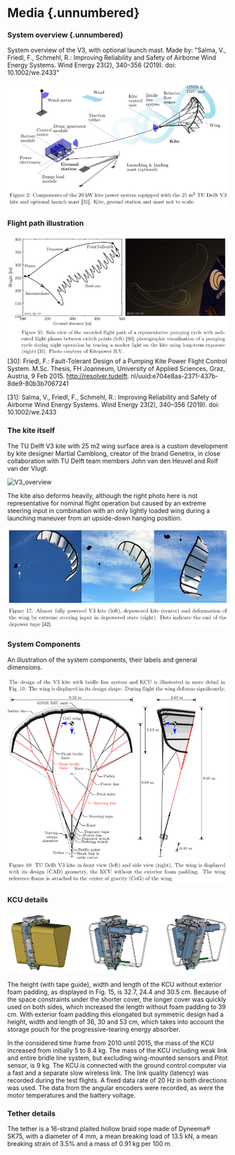 # Media {.unnumbered}

### System overview {.unnumbered}
System overview of the V3, with optional launch mast. Made by: 
"Salma, V., Friedl, F., Schmehl, R.: Improving Reliability and Safety of Airborne Wind Energy
Systems. Wind Energy 23(2), 340–356 (2019). doi: 10.1002/we.2433"

![V3_overview](data/images/system_overview.png)

### Flight path illustration

![V3_overview](data/images/flight_path_overview.png)
[30]:  Friedl, F.: Fault-Tolerant Design of a Pumping Kite Power Flight Control System. M.Sc. Thesis,
FH Joanneum, University of Applied Sciences, Graz, Austria, 9 Feb 2015. http://resolver.tudelft.
nl/uuid:e704e8aa-2371-437b-8de9-80b3b7067241

[31]: Salma, V., Friedl, F., Schmehl, R.: Improving Reliability and Safety of Airborne Wind Energy
Systems. Wind Energy 23(2), 340–356 (2019). doi: 10.1002/we.2433


### The kite itself
The TU Delft V3 kite with 25 m2 wing surface area is a custom development by kite designer
Martial Camblong, creator of the brand Genetrix, in close collaboration with TU Delft team members John van den Heuvel and Rolf van der Vlugt.

![V3_overview](data/images/V3_launch_mast_flight.png)

The kite also deforms heavily, although the right photo here is not representative for nominal flight operation but caused by an extreme steering input in combination with an only lightly loaded wing during a launching maneuver from an upside-down hanging position.

![V3_overview](data/images/deforming_kite_power_depower_turn.png)




### System Components
An illustration of the system components, their labels and general dimensions.

![V3_overview](data/images/illustration_with_components.png)




### KCU details

![V3_overview](data/images/KCU_CAD.png)

The height (with tape guide), width and length of the KCU without exterior foam padding, as displayed in Fig. 15, is 32.7, 24.4 and 30.5 cm. Because of the space constraints under the shorter cover, the longer cover was quickly used on both sides, which increased the length without foam padding to 39 cm. With exterior foam padding this elongated but symmetric design had a height, width and length of 36, 30 and 53 cm, which takes into account the storage pouch for the progressive-tearing energy absorber.

In the considered time frame from 2010 until 2015, the mass of the KCU increased from initially 5 to 8.4 kg. The mass of the KCU including weak link and entire bridle line system, but excluding wing-mounted sensors and Pitot sensor, is 9 kg. The KCU is connected with
the ground control computer via a fast and a separate slow wireless link. The link quality (latency) was recorded during the test flights. A fixed data rate of 20 Hz in both directions was used. The data from the angular encoders were recorded, as were the motor temperatures and the battery voltage.

### Tether details

The tether is a 16-strand plaited hollow braid rope made of Dyneema® SK75, with a
diameter of 4 mm, a mean breaking load of 13.5 kN, a mean breaking strain of 3.5% and a mass
of 0.91 kg per 100 m.